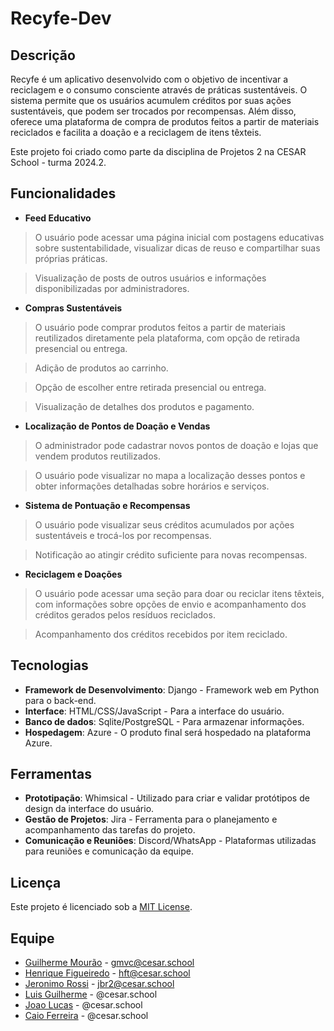 # Recyfe-Dev

## Descrição

Recyfe é um aplicativo desenvolvido com o objetivo de incentivar a reciclagem e o consumo consciente através de práticas sustentáveis. O sistema permite que os usuários acumulem créditos por suas ações sustentáveis, que podem ser trocados por recompensas. Além disso, oferece uma plataforma de compra de produtos feitos a partir de materiais reciclados e facilita a doação e a reciclagem de itens têxteis.

Este projeto foi criado como parte da disciplina de Projetos 2 na CESAR School - turma 2024.2.
 
## Funcionalidades

- **Feed Educativo**

>O usuário pode acessar uma página inicial com postagens educativas sobre sustentabilidade, visualizar dicas de reuso e compartilhar suas próprias práticas.

>Visualização de posts de outros usuários e informações disponibilizadas por administradores.

- **Compras Sustentáveis**

>O usuário pode comprar produtos feitos a partir de materiais reutilizados diretamente pela plataforma, com opção de retirada presencial ou entrega.

>Adição de produtos ao carrinho.

>Opção de escolher entre retirada presencial ou entrega.

>Visualização de detalhes dos produtos e pagamento.

- **Localização de Pontos de Doação e Vendas**

>O administrador pode cadastrar novos pontos de doação e lojas que vendem produtos reutilizados.

>O usuário pode visualizar no mapa a localização desses pontos e obter informações detalhadas sobre horários e serviços.

- **Sistema de Pontuação e Recompensas**

>O usuário pode visualizar seus créditos acumulados por ações sustentáveis e trocá-los por recompensas.

>Notificação ao atingir crédito suficiente para novas recompensas.

- **Reciclagem e Doações**

>O usuário pode acessar uma seção para doar ou reciclar itens têxteis, com informações sobre opções de envio e acompanhamento dos créditos gerados pelos resíduos reciclados.

>Acompanhamento dos créditos recebidos por item reciclado.

## Tecnologias

- **Framework de Desenvolvimento**: Django - Framework web em Python para o back-end.
- **Interface**: HTML/CSS/JavaScript - Para a interface do usuário.
- **Banco de dados**: Sqlite/PostgreSQL - Para armazenar informações.
- **Hospedagem**: Azure - O produto final será hospedado na plataforma Azure.

## Ferramentas

- **Prototipação**: Whimsical - Utilizado para criar e validar protótipos de design da interface do usuário.
- **Gestão de Projetos**: Jira - Ferramenta para o planejamento e acompanhamento das tarefas do projeto.
- **Comunicação e Reuniões**: Discord/WhatsApp - Plataformas utilizadas para reuniões e comunicação da equipe.

## Licença

Este projeto é licenciado sob a [MIT License](https://opensource.org/licenses/MIT).

## Equipe

- [Guilherme Mourão](https://github.com/guilhermemouraovc) - gmvc@cesar.school
- [Henrique Figueiredo](https://github.com/fthenri) - hft@cesar.school
- [Jeronimo Rossi](https://github.com/Jeraross) - jbr2@cesar.school
- [Luis Guilherme](https://github.com/) - @cesar.school
- [Joao Lucas](https://github.com/) - @cesar.school
- [Caio Ferreira](https://github.com/) - @cesar.school
